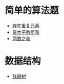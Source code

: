 # 简单的算法题

- [存在重复元素](简单/存在重复元素.md)
- [最大子数组和](简单/最大子数组和.md)
- [两数之和](简单/两数之和.md)

# 数据结构

- [线段树](数据结构/线段树.md)

